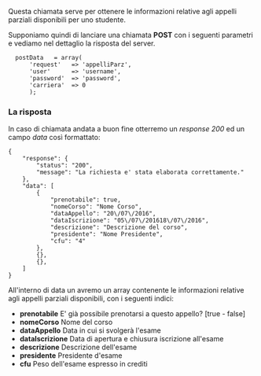 Questa chiamata serve per ottenere le informazioni relative agli appelli parziali disponibili per uno studente.

Supponiamo quindi di lanciare una chiamata **POST** con i seguenti parametri e vediamo nel dettaglio la risposta del server.

```
  postData   = array(
      'request'   => 'appelliParz', 
      'user'      => 'username',
      'password'  => 'password',
      'carriera'  => 0
      );
```

### La risposta
In caso di chiamata andata a buon fine otterremo un _response 200_ ed un campo _data_ così formattato:

```
{
    "response": {
        "status": "200",
        "message": "La richiesta e' stata elaborata correttamente."
    },
    "data": [
        {
            "prenotabile": true,
            "nomeCorso": "Nome Corso",
            "dataAppello": "20\/07\/2016",
            "dataIscrizione": "05\/07\/201618\/07\/2016",
            "descrizione": "Descrizione del corso",
            "presidente": "Nome Presidente",
            "cfu": "4"
        },
        {},
        {},
    ]
}
```

All'interno di data un avremo un array contenente le informazioni relative agli appelli parziali disponibili, con i seguenti indici: 

* **prenotabile** E' già possibile prenotarsi a questo appello? [true - false]
* **nomeCorso** Nome del corso 
* **dataAppello** Data in cui si svolgerà l'esame
* **dataIscrizione** Data di apertura e chiusura iscrizione all'esame
* **descrizione** Descrizione dell'esame
* **presidente** Presidente d'esame
* **cfu** Peso dell'esame espresso in crediti